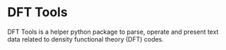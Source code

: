 # DFT Tools

DFT Tools is a helper python package to parse, operate and present text data related to density functional theory (DFT) codes.


